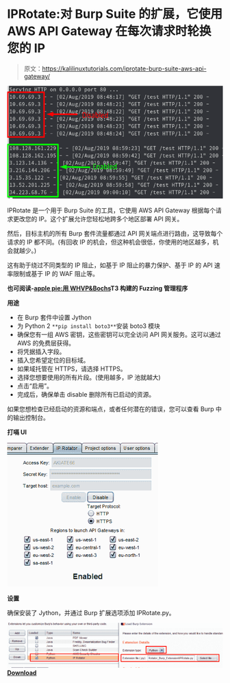 # IPRotate:对 Burp Suite 的扩展，它使用 AWS API Gateway 在每次请求时轮换您的 IP

> 原文：<https://kalilinuxtutorials.com/iprotate-burp-suite-aws-api-gateway/>

[![IPRotate : Extension For Burp Suite Which Uses AWS API Gateway To Rotate Your IP On Every Request](img/f6b0c86b9bbdb7a4ed4e35db9cd54227.png "IPRotate : Extension For Burp Suite Which Uses AWS API Gateway To Rotate Your IP On Every Request")](https://1.bp.blogspot.com/-8sy1JNzjh5Q/XWNS1_7ygJI/AAAAAAAACKU/F3njNMjiwIUHskm6XT-wpcW4LBpY3qvjwCLcBGAs/s1600/Example%2B%25281%2529.png)

IPRotate 是一个用于 Burp Suite 的工具，它使用 AWS API Gateway 根据每个请求更改您的 IP。这个扩展允许您轻松地跨多个地区部署 API 网关。

然后，目标主机的所有 Burp 套件流量都通过 API 网关端点进行路由，这导致每个请求的 IP 都不同。(有回收 IP 的机会，但这种机会很低，你使用的地区越多，机会就越少。)

这有助于绕过不同类型的 IP 阻止，如基于 IP 阻止的暴力保护、基于 IP 的 API 速率限制或基于 IP 的 WAF 阻止等。

**也可阅读-[apple pie:用 WHVP&Bochs](https://kalilinuxtutorials.com/applepie-hypervisor-fuzzing-whvp-bochs/)T3 构建的 Fuzzing 管理程序**

**用途**

*   在 Burp 套件中设置 Jython
*   为 Python 2
    `**pip install boto3**`安装 boto3 模块
*   确保您有一组 AWS 密钥，这些密钥可以完全访问 API 网关服务。这可以通过 AWS 的免费层获得。
*   将凭据插入字段。
*   插入您希望定位的目标域。
*   如果域托管在 HTTPS，请选择 HTTPS。
*   选择您想要使用的所有片段。(使用越多，IP 池就越大)
*   点击“启用”。
*   完成后，确保单击 disable 删除所有已启动的资源。

如果您想检查已经启动的资源和端点，或者任何潜在的错误，您可以查看 Burp 中的输出控制台。

**打嗝 UI**

![](img/53bd7e666775f40af5e601069b603256.png)

**设置**

确保安装了 Jython，并通过 Burp 扩展选项添加 IPRotate.py。

![](img/7faed837d308af63afabf26edf052564.png)[**Download**](https://github.com/RhinoSecurityLabs/IPRotate_Burp_Extension)